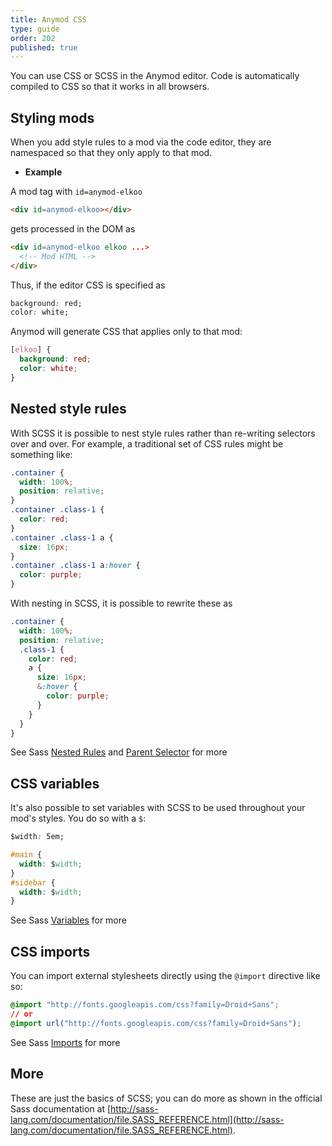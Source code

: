 ```yaml
---
title: Anymod CSS
type: guide
order: 202
published: true
---
```


<p class="tip">You can use CSS or SCSS in the Anymod editor. Code is automatically compiled to CSS so that it works in all browsers.</p>

## Styling mods

When you add style rules to a mod via the code editor, they are namespaced so that they only apply to that mod.

- **Example**

A mod tag with `id=anymod-elkoo`

```html
<div id=anymod-elkoo></div>
```

gets processed in the DOM as

```html
<div id=anymod-elkoo elkoo ...>
  <!-- Mod HTML -->
</div>
```

Thus, if the editor CSS is specified as

```css
background: red;
color: white;
```

Anymod will generate CSS that applies only to that mod:

```css
[elkoo] {
  background: red;
  color: white;
}
```

## Nested style rules

With SCSS it is possible to nest style rules rather than re-writing selectors over and over. For example, a traditional set of CSS rules might be something like:

```css
.container {
  width: 100%;
  position: relative;
}
.container .class-1 {
  color: red;
}
.container .class-1 a {
  size: 16px;
}
.container .class-1 a:hover {
  color: purple;
}
```

With nesting in SCSS, it is possible to rewrite these as

```css
.container {
  width: 100%;
  position: relative;
  .class-1 {
    color: red;
    a {
      size: 16px;
      &:hover {
        color: purple;
      }
    }
  }
}
```

See Sass [Nested Rules](http://sass-lang.com/documentation/file.SASS_REFERENCE.html#nested_rules) and [Parent Selector](http://sass-lang.com/documentation/file.SASS_REFERENCE.html#parent-selector) for more

## CSS variables

It's also possible to set variables with SCSS to be used throughout your mod's styles. You do so with a `$`:

```css
$width: 5em;

#main {
  width: $width;
}
#sidebar {
  width: $width;
}
```
See Sass [Variables](http://sass-lang.com/documentation/file.SASS_REFERENCE.html#variables_) for more

## CSS imports

You can import external stylesheets directly using the `@import` directive like so:

```css
@import "http://fonts.googleapis.com/css?family=Droid+Sans";
// or
@import url("http://fonts.googleapis.com/css?family=Droid+Sans");
```
See Sass [Imports](http://sass-lang.com/documentation/file.SASS_REFERENCE.html#import) for more

## More

These are just the basics of SCSS; you can do more as shown in the official Sass documentation at [http://sass-lang.com/documentation/file.SASS_REFERENCE.html](http://sass-lang.com/documentation/file.SASS_REFERENCE.html).

